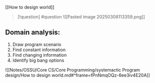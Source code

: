 [[How to design world]]


> [!question] 
> #question
> ![[Pasted image 20250308113359.png]] 
## Domain analysis: 

1. Draw program scenario
2. Find constant information 
3. Find changing information
4. Identify big bang options


![[Notes/OSSU/Core CS/Core Programming/systemactic Program design/How to design world.md#^frame=fPnNmqOQz-6ee3iv4E20A]]


